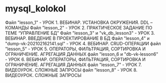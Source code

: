 # mysql_kolokol
Файл "lesson_1" - УРОК 1. ВЕБИНАР. УСТАНОВКА ОКРУЖЕНИЯ. DDL – КОМАНДЫ
Файл "lesson_2" - УРОК 2. ПРАКТИЧЕСКОЕ ЗАДАНИЕ ПО ТЕМЕ “УПРАВЛЕНИЕ БД”
Файл "lesson_3" и "vk_db_lesson3" - УРОК 3. ВЕБИНАР. ВВЕДЕНИЕ В ПРОЕКТИРОВАНИЕ В БД
Файл "lesson_4" и "dump-vk-202102162141.sql" - УРОК 4. ВЕБИНАР. CRUD-ОПЕРАЦИИ
файл "lesson_5" - УРОК 5. ОПЕРАТОРЫ, ФИЛЬТРАЦИЯ, СОРТИРОВКА И ОГРАНИЧЕНИЕ. АГРЕГАЦИЯ ДАННЫХ
файл "lesson_6 и "db-vk-lesson6" - УРОК 6. ВЕБИНАР. ОПЕРАТОРЫ, ФИЛЬТРАЦИЯ, СОРТИРОВКА И ОГРАНИЧЕНИЕ. АГРЕГАЦИЯ ДАННЫХ
файл "lesson_7" - УРОК 7. ВИДЕОУРОК. СЛОЖНЫЕ ЗАПРОСЫ
файл "lesson_8" - УРОК 8. ВИДЕОУРОК. СЛОЖНЫЕ ЗАПРОСЫ